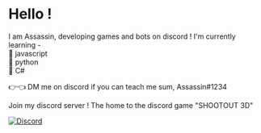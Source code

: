 # Hello ! 

I am Assassin, developing games and bots on discord !
       I'm currently learning - <br>
                                           🥩 javascript <br>
                                            🥓 python <br>
                                            🍗 C# <br>

👉👈 DM me on discord if you can teach me sum, Assassin#1234

Join my discord server ! The home to the discord game "SHOOTOUT 3D"
  
[![Discord](https://img.shields.io/discord/746068134577832007?label=Discord%20server&style=for-the-badge)](https://discord.gg/kEjT5nK)
